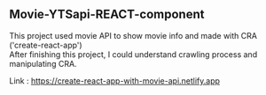 
## Movie-YTSapi-REACT-component
This project used movie API to show movie info and made with CRA ('create-react-app')   
After finishing this project, I could understand crawling process and manipulating CRA.

Link : <https://create-react-app-with-movie-api.netlify.app>
